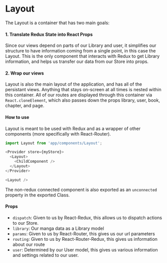 Layout
=========

The Layout is a container that has two main goals:

#### 1. Translate Redux State into React Props
Since our views depend on parts of our Library and user, it simplifies our structure to have information coming from a single point, in this case the Layout. This is the only component that interacts with Redux to get Library information, and helps us transfer our data from our Store into props.

#### 2. Wrap our views
Layout is also the main layout of the application, and has all of the persistant views. Anything that stays on-screen at all times is nested within this container.  All of our routes are displayed through this container via `React.cloneElement`, which also passes down the props library, user, book, chapter, and page.

#### How to use
Layout is meant to be used with Redux and as a wrapper of other components (more specifically with React-Router).

```js
import Layout from 'app/components/Layout';

<Provider store={myStore}>
  <Layout>
    <ChildComponent />
  </Layout>
</Provider>
```

```js
<Layout />
```

The non-redux connected component is also exported as an `unconnected` property in the exported Class.

#### Props
* `dispatch`: Given to us by React-Redux, this allows us to dispatch actions to our Store.
* `library`: Our manga data as a Library model
* `params`: Given to us by React-Router, this gives us our url parameters
* `routing`: Given to us by React-Router-Redux, this gives us information about our route
* `user`: Determined by our User model, this gives us various information and settings related to our user.
